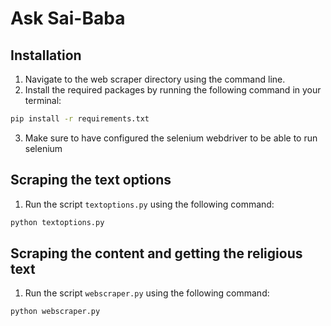 # Ask Sai-Baba

## Installation

1. Navigate to the web scraper directory using the command line.
2. Install the required packages by running the following command in your terminal:

```bash
pip install -r requirements.txt
```

3. Make sure to have configured the selenium webdriver to be able to run selenium

## Scraping the text options

1. Run the script `textoptions.py` using the following command:

```bash
python textoptions.py
```

## Scraping the content and getting the religious text

1. Run the script `webscraper.py` using the following command:

```bash
python webscraper.py
```
